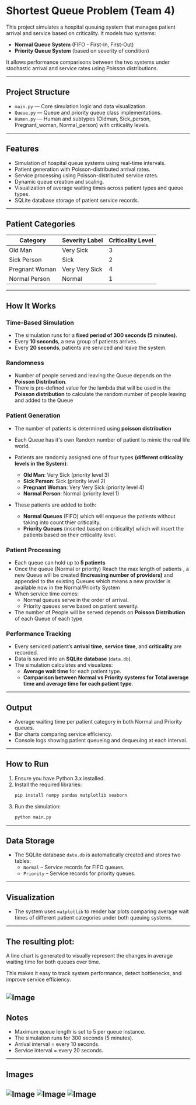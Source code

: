 # Shortest Queue Problem (Team 4)
This project simulates a hospital queuing system that manages patient arrival and service based on criticality. It models two systems:
- **Normal Queue System** (FIFO - First-In, First-Out)
- **Priority Queue System** (based on severity of condition)

It allows performance comparisons between the two systems under stochastic arrival and service rates using Poisson distributions.

---

##  Project Structure

- `main.py` — Core simulation logic and data visualization.
- `Queue.py` — Queue and priority queue class implementations.
- `Humen.py` — Human and subtypes (Oldman, Sick_person, Pregnant_woman, Normal_person) with criticality levels.

---

## Features

- Simulation of hospital queue systems using real-time intervals.
- Patient generation with Poisson-distributed arrival rates.
- Service processing using Poisson-distributed service rates.
- Dynamic queue creation and scaling.
- Visualization of average waiting times across patient types and queue types.
- SQLite database storage of patient service records.

---

## Patient Categories

| Category         | Severity Label    | Criticality Level |
|------------------|-------------------|-------------------|
| Old Man          | Very Sick         | 3                 |
| Sick Person      | Sick              | 2                 |
| Pregnant Woman   | Very Very Sick    | 4                 |
| Normal Person    | Normal            | 1                 |

---
##  How It Works

###  Time-Based Simulation
- The simulation runs for a **fixed period of 300 seconds (5 minutes)**.
- Every **10 seconds**, a new group of patients arrives.
- Every **20 seconds**, patients are serviced and leave the system.


### Randomness 
- Number of people served and leaving the Queue depends on the **Poisson Distribution**.
- There is pre-defined value for the lambda that will be used in the **Poisson distribution** to calculate the random number of people leaving and added to the Queue



###  Patient Generation
- The number of patients is determined using **poisson distribution**
- Each Queue has it's own Random number of patient to mimic the real life world.

- Patients are randomly assigned one of four types **(different criticality levels in the System)**:
  - **Old Man**: Very Sick (priority level 3)
  - **Sick Person**: Sick (priority level 2)
  - **Pregnant Woman**: Very Very Sick (priority level 4)
  - **Normal Person**: Normal (priority level 1)
  
- These patients are added to both:
  - **Normal Queues** (FIFO) which will enqueue the patients without taking into count thier criticality.
  - **Priority Queues** (inserted based on criticality) which will insert the patients based on their criticality level. 

### Patient Processing
- Each queue can hold up to **5 patients**
- Once the queue (Normal or priority) Reach the max length of patients , a new Queue will be created **(Increasing number of providers)** and appended to the existing Queues which means a new provider is available now in the Normal/Prioirty System
- When service time comes:
  - Normal queues serve in the order of arrival.
  - Priority queues serve based on patient severity.
- The number of People will be served depends on **Poisson Distribution** of each Queue of each type

### Performance Tracking
- Every serviced patient’s **arrival time**, **service time**, and **criticality** are recorded.
- Data is saved into an **SQLite database** (`data.db`).
- The simulation calculates and visualizes:
  - **Average wait time** for each patient type.
  - **Comparison between Normal vs Priority systems for Total average time and average time for each patient type**.
 

--- 

## Output

- Average waiting time per patient category in both Normal and Priority queues.
- Bar charts comparing service efficiency.
- Console logs showing patient queueing and dequeuing at each interval.

---

## How to Run

1. Ensure you have Python 3.x installed.
2. Install the required libraries:
    ```bash
    pip install numpy pandas matplotlib seaborn
    ```
3. Run the simulation:
    ```bash
    python main.py
    ```

---

## Data Storage

- The SQLite database `data.db` is automatically created and stores two tables:
  - `Normal` – Service records for FIFO queues.
  - `Priority` – Service records for priority queues.

---

## Visualization

- The system uses `matplotlib` to render bar plots comparing average wait times of different patient categories under both queuing systems.

---
## The resulting plot:
A line chart is generated to visually represent the changes in average waiting time for both queues over time.

This makes it easy to track system performance, detect bottlenecks, and improve service efficiency.

![Image](https://github.com/user-attachments/assets/4d0dcca2-b079-4559-a372-5c469753e753)
---
## Notes

- Maximum queue length is set to 5 per queue instance.
- The simulation runs for 300 seconds (5 minutes).
- Arrival interval = every 10 seconds.
- Service interval = every 20 seconds.

---
## Images 

![Image](https://github.com/user-attachments/assets/d6690cef-0a05-4152-bfc2-0df5f25dc2b5)
![Image](https://github.com/user-attachments/assets/ed80cf4c-ea8e-40f0-b22f-590fa688a15c)
![Image](https://github.com/user-attachments/assets/173de431-b7d4-4533-94bf-759661f00303)
---
